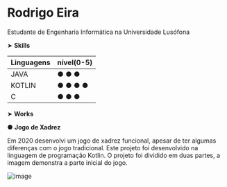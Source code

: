 # Rodrigo Eira

Estudante de Engenharia Informática na Universidade Lusófona

➤ **Skills**

|Linguagens |nível(0-5)|
|-----------|-----|
|JAVA|● ● ● |
|KOTLIN|● ● ● ● |
|C|● ● ● |


➤ **Works**

● **Jogo de Xadrez**

Em 2020 desenvolvi um jogo de xadrez funcional, apesar de ter algumas diferenças com o jogo tradicional. Este projeto foi desenvolvido na linguagem de programação Kotlin.
O projeto foi dividido em duas partes, a imagem demonstra a parte inicial do jogo.

![image](https://user-images.githubusercontent.com/77054565/113521600-63610a80-9592-11eb-8b40-5628938b1fa2.png)



